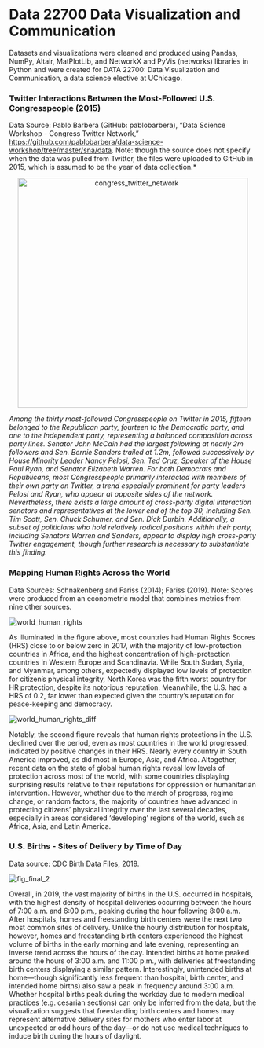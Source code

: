 # Data 22700 Data Visualization and Communication
Datasets and visualizations were cleaned and produced using Pandas, NumPy, Altair, MatPlotLib, and NetworkX and PyVis (networks) libraries in Python and were created for DATA 22700: Data Visualization and Communication, a data science elective at UChicago. 

### Twitter Interactions Between the Most-Followed U.S. Congresspeople (2015)
Data Source: Pablo Barbera (GitHub: pablobarbera), “Data Science Workshop - Congress Twitter Network,” https://github.com/pablobarbera/data-science-workshop/tree/master/sna/data. Note: though the source does not specify when the data was pulled from Twitter, the files were uploaded to GitHub in 2015, which is assumed to be the year of data collection.*

<p align="center"><img width="468" alt="congress_twitter_network" src="https://user-images.githubusercontent.com/72634325/147860824-5acf62cc-aaa1-4f2d-afe1-37358226de91.png"></p>

*Among the thirty most-followed Congresspeople on Twitter in 2015, fifteen belonged to the Republican party, fourteen to the Democratic party, and one to the Independent party, representing a balanced composition across party lines. Senator John McCain had the largest following at nearly 2m followers and Sen. Bernie Sanders trailed at 1.2m, followed successively by House Minority Leader Nancy Pelosi, Sen. Ted Cruz, Speaker of the House Paul Ryan, and Senator Elizabeth Warren. For both Democrats and Republicans, most Congresspeople primarily interacted with members of their own party on Twitter, a trend especially prominent for party leaders Pelosi and Ryan, who appear at opposite sides of the network. Nevertheless, there exists a large amount of cross-party digital interaction senators and representatives at the lower end of the top 30, including Sen. Tim Scott, Sen. Chuck Schumer, and Sen. Dick Durbin. Additionally, a subset of politicians who hold relatively radical positions within their party, including Senators Warren and Sanders, appear to display high cross-party Twitter engagement, though further research is necessary to substantiate this finding.*

### Mapping Human Rights Across the World
Data Sources: Schnakenberg and Fariss (2014); Fariss (2019). Note: Scores were produced from an econometric model that combines metrics from nine other sources.

![world_human_rights](https://user-images.githubusercontent.com/72634325/147860926-2c9eb3ce-33b8-4507-9a1e-aa3b867fdabe.png)

As illuminated in the figure above, most countries had Human Rights Scores (HRS) close to or below zero in 2017, with the majority of low-protection countries in Africa, and the highest concentration of high-protection countries in Western Europe and Scandinavia. While South Sudan, Syria, and Myanmar, among others, expectedly displayed low levels of protection for citizen’s physical integrity, North Korea was the fifth worst country for HR protection, despite its notorious reputation. Meanwhile, the U.S. had a HRS of 0.2, far lower than expected given the country’s reputation for peace-keeping and democracy.

![world_human_rights_diff](https://user-images.githubusercontent.com/72634325/147860937-0f26a92c-0b56-42b2-9445-0fbcd1577fa0.png)

 Notably, the second figure reveals that human rights protections in the U.S. declined over the period, even as most countries in the world progressed, indicated by positive changes in their HRS. Nearly every country in South America improved, as did most in Europe, Asia, and Africa. Altogether, recent data on the state of global human rights reveal low levels of protection across most of the world, with some countries displaying surprising results relative to their reputations for oppression or humanitarian intervention. However, whether due to the march of progress, regime change, or random factors, the majority of countries have advanced in protecting citizens’ physical integrity over the last several decades, especially in areas considered ‘developing’ regions of the world, such as Africa, Asia, and Latin America. 
 
 ### U.S. Births - Sites of Delivery by Time of Day
 Data source: CDC Birth Data Files, 2019. 
 
 ![fig_final_2](https://user-images.githubusercontent.com/72634325/147860984-d19db727-9ea9-4dfa-b97d-22c2e0e8d32d.jpg)

Overall, in 2019, the vast majority of births in the U.S. occurred in hospitals, with the highest density of hospital deliveries occurring between the hours of 7:00 a.m. and 6:00 p.m., peaking during the hour following 8:00 a.m. After hospitals, homes and freestanding birth centers were the next two most common sites of delivery. Unlike the hourly distribution for hospitals, however, homes and freestanding birth centers experienced the highest volume of births in the early morning and late evening, representing an inverse trend across the hours of the day. Intended births at home peaked around the hours of 3:00 a.m. and 11:00 p.m., with deliveries at freestanding birth centers displaying a similar pattern. Interestingly, unintended births at home—though significantly less frequent than hospital, birth center, and intended home births) also saw a peak in frequency around 3:00 a.m. Whether hospital births peak during the workday due to modern medical practices (e.g. cesarian sections) can only be inferred from the data, but the visualization suggests that freestanding birth centers and homes may represent alternative delivery sites for mothers who enter labor at unexpected or odd hours of the day—or do not use medical techniques to induce birth during the hours of daylight.

